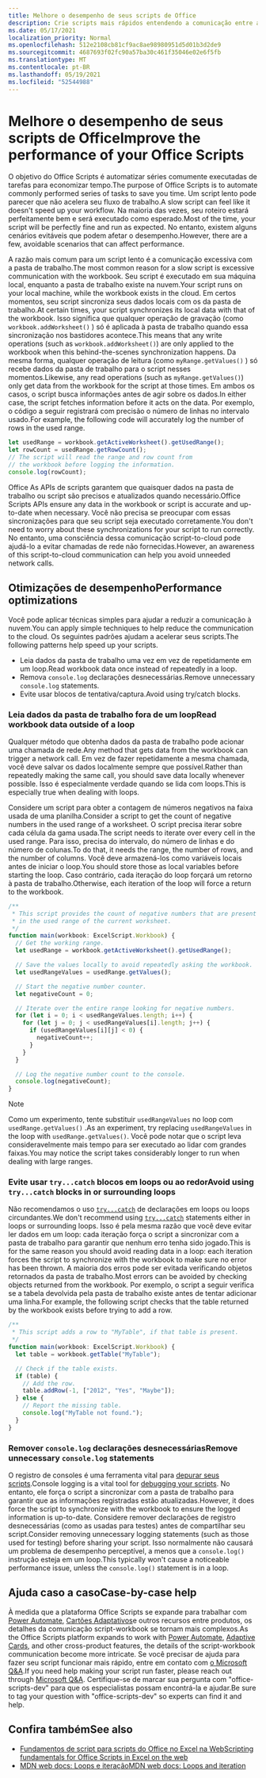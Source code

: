 ```yaml
---
title: Melhore o desempenho de seus scripts de Office
description: Crie scripts mais rápidos entendendo a comunicação entre a Excel pasta de trabalho e seu script.
ms.date: 05/17/2021
localization_priority: Normal
ms.openlocfilehash: 512e2108cb81cf9ac8ae98980951d5d01b3d2de9
ms.sourcegitcommit: 4687693f02fc90a57ba30c461f35046e02e6f5fb
ms.translationtype: MT
ms.contentlocale: pt-BR
ms.lasthandoff: 05/19/2021
ms.locfileid: "52544988"
---
```

# <a name="improve-the-performance-of-your-office-scripts"></a><span data-ttu-id="6a0b8-103">Melhore o desempenho de seus scripts de Office</span><span class="sxs-lookup"><span data-stu-id="6a0b8-103">Improve the performance of your Office Scripts</span></span>

<span data-ttu-id="6a0b8-104">O objetivo do Office Scripts é automatizar séries comumente executadas de tarefas para economizar tempo.</span><span class="sxs-lookup"><span data-stu-id="6a0b8-104">The purpose of Office Scripts is to automate commonly performed series of tasks to save you time.</span></span> <span data-ttu-id="6a0b8-105">Um script lento pode parecer que não acelera seu fluxo de trabalho.</span><span class="sxs-lookup"><span data-stu-id="6a0b8-105">A slow script can feel like it doesn't speed up your workflow.</span></span> <span data-ttu-id="6a0b8-106">Na maioria das vezes, seu roteiro estará perfeitamente bem e será executado como esperado.</span><span class="sxs-lookup"><span data-stu-id="6a0b8-106">Most of the time, your script will be perfectly fine and run as expected.</span></span> <span data-ttu-id="6a0b8-107">No entanto, existem alguns cenários evitáveis que podem afetar o desempenho.</span><span class="sxs-lookup"><span data-stu-id="6a0b8-107">However, there are a few, avoidable scenarios that can affect performance.</span></span>

<span data-ttu-id="6a0b8-108">A razão mais comum para um script lento é a comunicação excessiva com a pasta de trabalho.</span><span class="sxs-lookup"><span data-stu-id="6a0b8-108">The most common reason for a slow script is excessive communication with the workbook.</span></span> <span data-ttu-id="6a0b8-109">Seu script é executado em sua máquina local, enquanto a pasta de trabalho existe na nuvem.</span><span class="sxs-lookup"><span data-stu-id="6a0b8-109">Your script runs on your local machine, while the workbook exists in the cloud.</span></span> <span data-ttu-id="6a0b8-110">Em certos momentos, seu script sincroniza seus dados locais com os da pasta de trabalho.</span><span class="sxs-lookup"><span data-stu-id="6a0b8-110">At certain times, your script synchronizes its local data with that of the workbook.</span></span> <span data-ttu-id="6a0b8-111">Isso significa que qualquer operação de gravação (como `workbook.addWorksheet()` ) só é aplicada à pasta de trabalho quando essa sincronização nos bastidores acontece.</span><span class="sxs-lookup"><span data-stu-id="6a0b8-111">This means that any write operations (such as `workbook.addWorksheet()`) are only applied to the workbook when this behind-the-scenes synchronization happens.</span></span> <span data-ttu-id="6a0b8-112">Da mesma forma, qualquer operação de leitura (como `myRange.getValues()` ) só recebe dados da pasta de trabalho para o script nesses momentos.</span><span class="sxs-lookup"><span data-stu-id="6a0b8-112">Likewise, any read operations (such as `myRange.getValues()`) only get data from the workbook for the script at those times.</span></span> <span data-ttu-id="6a0b8-113">Em ambos os casos, o script busca informações antes de agir sobre os dados.</span><span class="sxs-lookup"><span data-stu-id="6a0b8-113">In either case, the script fetches information before it acts on the data.</span></span> <span data-ttu-id="6a0b8-114">Por exemplo, o código a seguir registrará com precisão o número de linhas no intervalo usado.</span><span class="sxs-lookup"><span data-stu-id="6a0b8-114">For example, the following code will accurately log the number of rows in the used range.</span></span>

```TypeScript
let usedRange = workbook.getActiveWorksheet().getUsedRange();
let rowCount = usedRange.getRowCount();
// The script will read the range and row count from
// the workbook before logging the information.
console.log(rowCount);
```

<span data-ttu-id="6a0b8-115">Office As APIs de scripts garantem que quaisquer dados na pasta de trabalho ou script são precisos e atualizados quando necessário.</span><span class="sxs-lookup"><span data-stu-id="6a0b8-115">Office Scripts APIs ensure any data in the workbook or script is accurate and up-to-date when necessary.</span></span> <span data-ttu-id="6a0b8-116">Você não precisa se preocupar com essas sincronizações para que seu script seja executado corretamente.</span><span class="sxs-lookup"><span data-stu-id="6a0b8-116">You don't need to worry about these synchronizations for your script to run correctly.</span></span> <span data-ttu-id="6a0b8-117">No entanto, uma consciência dessa comunicação script-to-cloud pode ajudá-lo a evitar chamadas de rede não fornecidas.</span><span class="sxs-lookup"><span data-stu-id="6a0b8-117">However, an awareness of this script-to-cloud communication can help you avoid unneeded network calls.</span></span>

## <a name="performance-optimizations"></a><span data-ttu-id="6a0b8-118">Otimizações de desempenho</span><span class="sxs-lookup"><span data-stu-id="6a0b8-118">Performance optimizations</span></span>

<span data-ttu-id="6a0b8-119">Você pode aplicar técnicas simples para ajudar a reduzir a comunicação à nuvem.</span><span class="sxs-lookup"><span data-stu-id="6a0b8-119">You can apply simple techniques to help reduce the communication to the cloud.</span></span> <span data-ttu-id="6a0b8-120">Os seguintes padrões ajudam a acelerar seus scripts.</span><span class="sxs-lookup"><span data-stu-id="6a0b8-120">The following patterns help speed up your scripts.</span></span>

- <span data-ttu-id="6a0b8-121">Leia dados da pasta de trabalho uma vez em vez de repetidamente em um loop.</span><span class="sxs-lookup"><span data-stu-id="6a0b8-121">Read workbook data once instead of repeatedly in a loop.</span></span>
- <span data-ttu-id="6a0b8-122">Remova `console.log` declarações desnecessárias.</span><span class="sxs-lookup"><span data-stu-id="6a0b8-122">Remove unnecessary `console.log` statements.</span></span>
- <span data-ttu-id="6a0b8-123">Evite usar blocos de tentativa/captura.</span><span class="sxs-lookup"><span data-stu-id="6a0b8-123">Avoid using try/catch blocks.</span></span>

### <a name="read-workbook-data-outside-of-a-loop"></a><span data-ttu-id="6a0b8-124">Leia dados da pasta de trabalho fora de um loop</span><span class="sxs-lookup"><span data-stu-id="6a0b8-124">Read workbook data outside of a loop</span></span>

<span data-ttu-id="6a0b8-125">Qualquer método que obtenha dados da pasta de trabalho pode acionar uma chamada de rede.</span><span class="sxs-lookup"><span data-stu-id="6a0b8-125">Any method that gets data from the workbook can trigger a network call.</span></span> <span data-ttu-id="6a0b8-126">Em vez de fazer repetidamente a mesma chamada, você deve salvar os dados localmente sempre que possível.</span><span class="sxs-lookup"><span data-stu-id="6a0b8-126">Rather than repeatedly making the same call, you should save data locally whenever possible.</span></span> <span data-ttu-id="6a0b8-127">Isso é especialmente verdade quando se lida com loops.</span><span class="sxs-lookup"><span data-stu-id="6a0b8-127">This is especially true when dealing with loops.</span></span>

<span data-ttu-id="6a0b8-128">Considere um script para obter a contagem de números negativos na faixa usada de uma planilha.</span><span class="sxs-lookup"><span data-stu-id="6a0b8-128">Consider a script to get the count of negative numbers in the used range of a worksheet.</span></span> <span data-ttu-id="6a0b8-129">O script precisa iterar sobre cada célula da gama usada.</span><span class="sxs-lookup"><span data-stu-id="6a0b8-129">The script needs to iterate over every cell in the used range.</span></span> <span data-ttu-id="6a0b8-130">Para isso, precisa do intervalo, do número de linhas e do número de colunas.</span><span class="sxs-lookup"><span data-stu-id="6a0b8-130">To do that, it needs the range, the number of rows, and the number of columns.</span></span> <span data-ttu-id="6a0b8-131">Você deve armazená-los como variáveis locais antes de iniciar o loop.</span><span class="sxs-lookup"><span data-stu-id="6a0b8-131">You should store those as local variables before starting the loop.</span></span> <span data-ttu-id="6a0b8-132">Caso contrário, cada iteração do loop forçará um retorno à pasta de trabalho.</span><span class="sxs-lookup"><span data-stu-id="6a0b8-132">Otherwise, each iteration of the loop will force a return to the workbook.</span></span>

```TypeScript
/**
 * This script provides the count of negative numbers that are present
 * in the used range of the current worksheet.
 */
function main(workbook: ExcelScript.Workbook) {
  // Get the working range.
  let usedRange = workbook.getActiveWorksheet().getUsedRange();

  // Save the values locally to avoid repeatedly asking the workbook.
  let usedRangeValues = usedRange.getValues();

  // Start the negative number counter.
  let negativeCount = 0;

  // Iterate over the entire range looking for negative numbers.
  for (let i = 0; i < usedRangeValues.length; i++) {
    for (let j = 0; j < usedRangeValues[i].length; j++) {
      if (usedRangeValues[i][j] < 0) {
        negativeCount++;
      }
    }
  }

  // Log the negative number count to the console.
  console.log(negativeCount);
}
```

> [!NOTE]
> <span data-ttu-id="6a0b8-133">Como um experimento, tente substituir `usedRangeValues` no loop com `usedRange.getValues()` .</span><span class="sxs-lookup"><span data-stu-id="6a0b8-133">As an experiment, try replacing `usedRangeValues` in the loop with `usedRange.getValues()`.</span></span> <span data-ttu-id="6a0b8-134">Você pode notar que o script leva consideravelmente mais tempo para ser executado ao lidar com grandes faixas.</span><span class="sxs-lookup"><span data-stu-id="6a0b8-134">You may notice the script takes considerably longer to run when dealing with large ranges.</span></span>

### <a name="avoid-using-trycatch-blocks-in-or-surrounding-loops"></a><span data-ttu-id="6a0b8-135">Evite usar `try...catch` blocos em loops ou ao redor</span><span class="sxs-lookup"><span data-stu-id="6a0b8-135">Avoid using `try...catch` blocks in or surrounding loops</span></span>

<span data-ttu-id="6a0b8-136">Não recomendamos o uso [`try...catch`](https://developer.mozilla.org/docs/Web/JavaScript/Reference/Statements/try...catch) de declarações em loops ou loops circundantes.</span><span class="sxs-lookup"><span data-stu-id="6a0b8-136">We don't recommend using [`try...catch`](https://developer.mozilla.org/docs/Web/JavaScript/Reference/Statements/try...catch) statements either in loops or surrounding loops.</span></span> <span data-ttu-id="6a0b8-137">Isso é pela mesma razão que você deve evitar ler dados em um loop: cada iteração força o script a sincronizar com a pasta de trabalho para garantir que nenhum erro tenha sido jogado.</span><span class="sxs-lookup"><span data-stu-id="6a0b8-137">This is for the same reason you should avoid reading data in a loop: each iteration forces the script to synchronize with the workbook to make sure no error has been thrown.</span></span> <span data-ttu-id="6a0b8-138">A maioria dos erros pode ser evitada verificando objetos retornados da pasta de trabalho.</span><span class="sxs-lookup"><span data-stu-id="6a0b8-138">Most errors can be avoided by checking objects returned from the workbook.</span></span> <span data-ttu-id="6a0b8-139">Por exemplo, o script a seguir verifica se a tabela devolvida pela pasta de trabalho existe antes de tentar adicionar uma linha.</span><span class="sxs-lookup"><span data-stu-id="6a0b8-139">For example, the following script checks that the table returned by the workbook exists before trying to add a row.</span></span>

```TypeScript
/**
 * This script adds a row to "MyTable", if that table is present.
 */
function main(workbook: ExcelScript.Workbook) {
  let table = workbook.getTable("MyTable");

  // Check if the table exists.
  if (table) {
    // Add the row.
    table.addRow(-1, ["2012", "Yes", "Maybe"]);
  } else {
    // Report the missing table.
    console.log("MyTable not found.");
  }
}
```

### <a name="remove-unnecessary-consolelog-statements"></a><span data-ttu-id="6a0b8-140">Remover `console.log` declarações desnecessárias</span><span class="sxs-lookup"><span data-stu-id="6a0b8-140">Remove unnecessary `console.log` statements</span></span>

<span data-ttu-id="6a0b8-141">O registro de consoles é uma ferramenta vital para [depurar seus scripts](../testing/troubleshooting.md).</span><span class="sxs-lookup"><span data-stu-id="6a0b8-141">Console logging is a vital tool for [debugging your scripts](../testing/troubleshooting.md).</span></span> <span data-ttu-id="6a0b8-142">No entanto, ele força o script a sincronizar com a pasta de trabalho para garantir que as informações registradas estão atualizadas.</span><span class="sxs-lookup"><span data-stu-id="6a0b8-142">However, it does force the script to synchronize with the workbook to ensure the logged information is up-to-date.</span></span> <span data-ttu-id="6a0b8-143">Considere remover declarações de registro desnecessárias (como as usadas para testes) antes de compartilhar seu script.</span><span class="sxs-lookup"><span data-stu-id="6a0b8-143">Consider removing unnecessary logging statements (such as those used for testing) before sharing your script.</span></span> <span data-ttu-id="6a0b8-144">Isso normalmente não causará um problema de desempenho perceptível, a menos que a `console.log()` instrução esteja em um loop.</span><span class="sxs-lookup"><span data-stu-id="6a0b8-144">This typically won't cause a noticeable performance issue, unless the `console.log()` statement is in a loop.</span></span>

## <a name="case-by-case-help"></a><span data-ttu-id="6a0b8-145">Ajuda caso a caso</span><span class="sxs-lookup"><span data-stu-id="6a0b8-145">Case-by-case help</span></span>

<span data-ttu-id="6a0b8-146">À medida que a plataforma Office Scripts se expande para trabalhar com [Power Automate,](https://flow.microsoft.com/) [Cartões Adaptativos](/adaptive-cards)e outros recursos entre produtos, os detalhes da comunicação script-workbook se tornam mais complexos.</span><span class="sxs-lookup"><span data-stu-id="6a0b8-146">As the Office Scripts platform expands to work with [Power Automate](https://flow.microsoft.com/), [Adaptive Cards](/adaptive-cards), and other cross-product features, the details of the script-workbook communication become more intricate.</span></span> <span data-ttu-id="6a0b8-147">Se você precisar de ajuda para fazer seu script funcionar mais rápido, entre em contato com [o Microsoft Q&A](/answers/topics/office-scripts-dev.html).</span><span class="sxs-lookup"><span data-stu-id="6a0b8-147">If you need help making your script run faster, please reach out through [Microsoft Q&A](/answers/topics/office-scripts-dev.html).</span></span> <span data-ttu-id="6a0b8-148">Certifique-se de marcar sua pergunta com "office-scripts-dev" para que os especialistas possam encontrá-la e ajudar.</span><span class="sxs-lookup"><span data-stu-id="6a0b8-148">Be sure to tag your question with "office-scripts-dev" so experts can find it and help.</span></span>

## <a name="see-also"></a><span data-ttu-id="6a0b8-149">Confira também</span><span class="sxs-lookup"><span data-stu-id="6a0b8-149">See also</span></span>

- [<span data-ttu-id="6a0b8-150">Fundamentos de script para scripts do Office no Excel na Web</span><span class="sxs-lookup"><span data-stu-id="6a0b8-150">Scripting fundamentals for Office Scripts in Excel on the web</span></span>](scripting-fundamentals.md)
- [<span data-ttu-id="6a0b8-151">MDN web docs: Loops e iteração</span><span class="sxs-lookup"><span data-stu-id="6a0b8-151">MDN web docs: Loops and iteration</span></span>](https://developer.mozilla.org/docs/Web/JavaScript/Guide/Loops_and_iteration)
